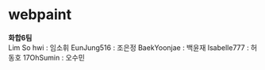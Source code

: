 # webpaint
<b>화합6팀</b><br>
Lim So hwi : 임소휘
EunJung516 : 조은정
BaekYoonjae : 백윤재
Isabelle777 : 허동호
17OhSumin : 오수민